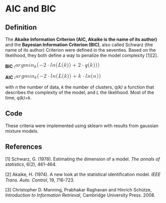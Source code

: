 # AIC and BIC

## Definition
The **Akaike Information Criterion (AIC, Akaike is the name of its author)** and the **Bayesian Information Criterion (BIC)**, also called Schwarz (the name of its author) Criterion were defined in the seventies.
Based on the likelihood, they both define a way to penalize the model complexity [1][2].

**BIC :**![BIC](images/bic.gif)

**AIC :**![AIC](images/aic.gif)

with *n* the number of data, *k* the number of clusters, *q(k)* a function that describes the complexity of the model, and *L* the likelihood.
Most of the time, *q(k)=k*.

## Code

These criteria were implemented using sklearn with results from gaussian mixture models.

## References
[1] Schwarz, G. (1978). Estimating the dimension of a model. *The annals of statistics*, 6(2), 461-464.

[2] Akaike, H. (1974). A new look at the statistical identiﬁcation model. *IEEE Trans. Auto. Control*, 19, 716-723.

[3] Christopher D. Manning, Prabhakar Raghavan and Hinrich Schütze, *Introduction to Information Retrieval*, Cambridge University Press. 2008. 
